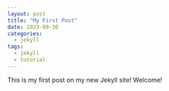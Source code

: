 ```yaml
---
layout: post
title: "My First Post"
date: 2023-09-30
categories:
  - jekyll
tags:
  - jekyll
  - tutorial
---
```


This is my first post on my new Jekyll site! Welcome!
